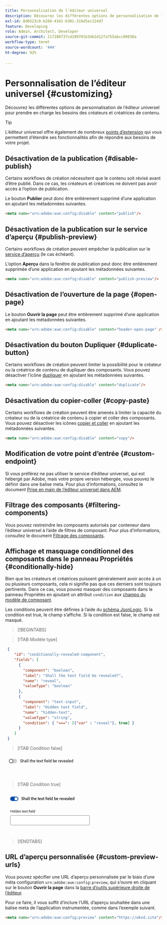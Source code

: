 ```yaml
---
title: Personnalisation de l’éditeur universel
description: Découvrez les différentes options de personnalisation de l’éditeur universel pour prendre en charge les besoins des créateurs et créatrices de contenu.
exl-id: 8d6523c8-b266-4341-b301-316d5ec224d7
feature: Developing
role: Admin, Architect, Developer
source-git-commit: 217288737cd199701b34b1d12fa755abcc09830a
workflow-type: tm+mt
source-wordcount: '444'
ht-degree: 92%

---
```



# Personnalisation de l’éditeur universel {#customizing}

Découvrez les différentes options de personnalisation de l’éditeur universel pour prendre en charge les besoins des créateurs et créatrices de contenu.

>[!TIP]
>
>L’éditeur universel offre également de nombreux [points d’extension](/help/implementing/universal-editor/extending.md) qui vous permettent d’étendre ses fonctionnalités afin de répondre aux besoins de votre projet.

## Désactivation de la publication {#disable-publish}

Certains workflows de création nécessitent que le contenu soit révisé avant d’être publié. Dans ce cas, les créateurs et créatrices ne doivent pas avoir accès à l’option de publication.

Le bouton **Publier** peut donc être entièrement supprimé d’une application en ajoutant les métadonnées suivantes.

```html
<meta name="urn:adobe:aue:config:disable" content="publish"/>
```

## Désactivation de la publication sur le service d’aperçu {#publish-preview}

Certains workflows de création peuvent empêcher la publication sur le [service d’aperçu](/help/sites-cloud/authoring/sites-console/previewing-content.md) (le cas échéant).

L’option **Aperçu** dans la fenêtre de publication peut donc être entièrement supprimée d’une application en ajoutant les métadonnées suivantes.

```html
<meta name="urn:adobe:aue:config:disable" content="publish-preview"/>
```

## Désactivation de l’ouverture de la page {#open-page}

Le bouton **Ouvrir la page** peut être entièrement supprimé d’une application en ajoutant les métadonnées suivantes.

```html
<meta name="urn:adobe:aue:config:disable" content="header-open-page" />
```

## Désactivation du bouton Dupliquer {#duplicate-button}

Certains workflows de création peuvent limiter la possibilité pour le créateur ou la créatrice de contenu de dupliquer des composants. Vous pouvez désactiver l’icône [dupliquer](/help/sites-cloud/authoring/universal-editor/navigation.md#duplicate) en ajoutant les métadonnées suivantes.

```html
<meta name="urn:adobe:aue:config:disable" content="duplicate"/>
```

## Désactivation du copier-coller {#copy-paste}

Certains workflows de création peuvent être amenés à limiter la capacité du créateur ou de la créatrice de contenu à copier et coller des composants. Vous pouvez désactiver les icônes [copier et coller](/help/sites-cloud/authoring/universal-editor/authoring.md#copy-paste) en ajoutant les métadonnées suivantes.

```html
<meta name="urn:adobe:aue:config:disable" content="copy"/>
```

## Modification de votre point d’entrée {#custom-endpoint}

Si vous préférez ne pas utiliser le service d’éditeur universel, qui est hébergé par Adobe, mais votre propre version hébergée, vous pouvez le définir dans une balise meta. Pour plus d’informations, consultez le document [Prise en main de l’éditeur universel dans AEM](/help/implementing/universal-editor/getting-started.md##configuration-settings).

## Filtrage des composants {#filtering-components}

Vous pouvez restreindre les composants autorisés par conteneur dans l’éditeur universel à l’aide de filtres de composant. Pour plus d’informations, consultez le document [Filtrage des composants](/help/implementing/universal-editor/filtering.md).

## Affichage et masquage conditionnel des composants dans le panneau Propriétés {#conditionally-hide}

Bien que les créateurs et créatrices puissent généralement avoir accès à un ou plusieurs composants, cela ni signifie pas que ces derniers sont toujours pertinents. Dans ce cas, vous pouvez masquer des composants dans le panneau Propriétés en ajoutant un attribut `condition` aux [champs du modèle de composant](/help/implementing/universal-editor/field-types.md#fields).

Les conditions peuvent être définies à l’aide du [schéma JsonLogic](https://jsonlogic.com/). Si la condition est true, le champ s’affiche. Si la condition est false, le champ est masqué.

>[!BEGINTABS]

>[!TAB Modèle type]

```json
 {
    "id": "conditionally-revealed-component",
    "fields": [
      {
        "component": "boolean",
        "label": "Shall the text field be revealed?",
        "name": "reveal",
        "valueType": "boolean"
      },
      {
        "component": "text-input",
        "label": "Hidden text field",
        "name": "hidden-text",
        "valueType": "string",
        "condition": { "===": [{"var" : "reveal"}, true] }
      }
    ]
 }
```

>[!TAB Condition false]

![Champ de texte masqué](assets/hidden.png)

>[!TAB Condition true]

![Champ de texte affiché](assets/shown.png)

>[!ENDTABS]

## URL d’aperçu personnalisée {#custom-preview-urls}

Vous pouvez spécifier une URL d’aperçu personnalisée par le biais d’une méta configuration `urn:adobe:aue:config:preview`, qui s’ouvre en cliquant sur le bouton **Ouvrir la page** dans la [barre d’outils supérieure droite de l’éditeur](/help/sites-cloud/authoring/universal-editor/navigation.md#universal-editor-toolbar).

Pour ce faire, il vous suffit d’inclure l’URL d’aperçu souhaitée dans une balise meta de l’application instrumentée, comme dans l’exemple suivant.

```html
<meta name="urn:adobe:aue:config:preview" content="https://wknd.site"/>
```
